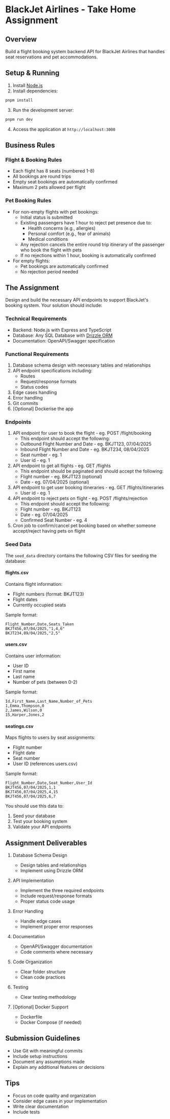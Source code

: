# BlackJet Airlines - Take Home Assignment

## Overview

Build a flight booking system backend API for BlackJet Airlines that handles seat reservations and
pet accommodations.

## Setup & Running

1. Install [Node.js](https://nodejs.org/en/)
2. Install dependencies:

```bash
pnpm install
```

3. Run the development server:

```bash
pnpm run dev
```

4. Access the application at `http://localhost:3000`

## Business Rules

### Flight & Booking Rules

- Each flight has 8 seats (numbered 1-8)
- All bookings are round trips
- Empty seat bookings are automatically confirmed
- Maximum 2 pets allowed per flight

### Pet Booking Rules

- For non-empty flights with pet bookings:
  - Initial status is submitted
  - Existing passengers have 1 hour to reject pet presence due to:
    - Health concerns (e.g., allergies)
    - Personal comfort (e.g., fear of animals)
    - Medical conditions
  - Any rejection cancels the entire round trip itinerary of the passenger who book the flight with
    pets
  - If no rejections within 1 hour, booking is automatically confirmed
- For empty flights:
  - Pet bookings are automatically confirmed
  - No rejection period needed

## The Assignment

Design and build the necessary API endpoints to support BlackJet's booking system. Your solution
should include:

### Technical Requirements

- Backend: Node.js with Express and TypeScript
- Database: Any SQL Database with [Drizzle ORM](https://orm.drizzle.team/)
- Documentation: OpenAPI/Swagger specification

### Functional Requirements

1. Database schema design with necessary tables and relationships
2. API endpoint specifications including:
   - Routes
   - Request/response formats
   - Status codes
3. Edge cases handling
4. Error handling
5. Git commits
6. [Optional] Dockerise the app

### Endpoints

1. API endpoint for user to book the flight - eg. POST /flight/booking
   - This endpoint should accept the following:
   - Outbound Flight Number and Date - eg. BKJT123, 07/04/2025
   - Inbound Flight Number and Date - eg. BKJT234, 08/04/2025
   - Seat number - eg. 1
   - User id - eg. 1
2. API endpoint to get all flights - eg. GET /flights
   - This endpoint should be paginated and should accept the following:
   - Flight number - eg. BKJT123 (optional)
   - Date - eg. 07/04/2025 (optional)
3. API endpoint to get user booking itineraries - eg. GET /flights/itineraries
   - User id - eg. 1
4. API endpoint to reject pets on flight - eg. POST /flights/rejection
   - This endpoint should accept the following:
   - Flight number - eg. BKJT123
   - Date - eg. 07/04/2025
   - Confirmed Seat Number - eg. 4
5. Cron job to confirm/cancel pet booking based on whether someone accept/reject having pets on flight

### Seed Data

The `seed_data` directory contains the following CSV files for seeding the database:

#### flights.csv
Contains flight information:
- Flight numbers (format: BKJT123)
- Flight dates
- Currently occupied seats

Sample format:
```csv
Flight_Number,Date,Seats_Taken
BKJT456,07/04/2025,"1,4,6"
BKJT234,09/04/2025,"2,5"
```

#### users.csv
Contains user information:
- User ID
- First name
- Last name
- Number of pets (between 0-2)

Sample format:
```csv
Id,First_Name,Last_Name,Number_of_Pets
1,Emma,Thompson,0
2,James,Wilson,0
15,Harper,Jones,2
```

#### seatings.csv
Maps flights to users by seat assignments:
- Flight number
- Flight date
- Seat number
- User ID (references users.csv)

Sample format:
```csv
Flight_Number,Date,Seat_Number,User_Id
BKJT456,07/04/2025,1,1
BKJT456,07/04/2025,4,15
BKJT456,07/04/2025,6,7
```

You should use this data to:
1. Seed your database
2. Test your booking system
3. Validate your API endpoints

## Assignment Deliverables

1. Database Schema Design

   - Design tables and relationships
   - Implement using Drizzle ORM

2. API Implementation

   - Implement the three required endpoints
   - Include request/response formats
   - Proper status code usage

3. Error Handling

   - Handle edge cases
   - Implement proper error responses

4. Documentation

   - OpenAPI/Swagger documentation
   - Code comments where necessary

5. Code Organization

   - Clear folder structure
   - Clean code practices

6. Testing

   - Clear testing methodology

7. [Optional] Docker Support

   - Dockerfile
   - Docker Compose (if needed)

## Submission Guidelines

- Use Git with meaningful commits
- Include setup instructions
- Document any assumptions made
- Explain any additional features or decisions

## Tips

- Focus on code quality and organization
- Consider edge cases in your implementation
- Write clear documentation
- Include tests
